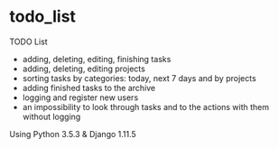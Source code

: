 # todo_list
TODO List
- adding, deleting, editing, finishing tasks
- adding, deleting, editing projects
- sorting tasks by categories: today, next 7 days and by projects
- adding finished tasks to the archive
- logging and register new users
- an impossibility to look through tasks and to the actions with them without logging

Using Python 3.5.3 & Django 1.11.5
